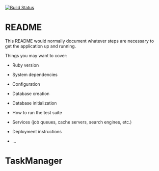 [![Build Status](https://travis-ci.org/alXmas/TaskManager.svg?branch=feature%2Ftravis)](https://travis-ci.org/alXmas/TaskManager)
# README

This README would normally document whatever steps are necessary to get the
application up and running.

Things you may want to cover:

* Ruby version

* System dependencies

* Configuration

* Database creation

* Database initialization

* How to run the test suite

* Services (job queues, cache servers, search engines, etc.)

* Deployment instructions

* ...
# TaskManager
